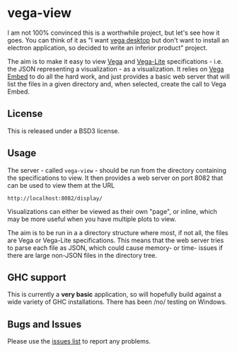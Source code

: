 # vega-view

I am not 100% convinced this is a worthwhile project, but let's see how
it goes. You can think of it as "I want
[vega desktop](https://github.com/vega/vega-desktop) but don't want
to install an electron application, so decided to write an inferior
product" project.

The aim is to make it easy to view
[Vega](https://vega.github.io/vega/)
and
[Vega-Lite](https://vega.github.io/vega-lite/)
specifications - i.e. the JSON representing a visualization - as
a visualization. It relies on
[Vega Embed](https://github.com/vega/vega-embed) to do all
the hard work, and just provides a basic web server that will list the
files in a given directory and, when selected, create the
call to Vega Embed.

## License

This is released under a BSD3 license.

## Usage

The server - called `vega-view` - should be run from the directory
containing the specifications to view. It then provides a web server
on port 8082 that can be used to view them at the URL

    http://localhost:8082/display/

Visualizations can either be viewed as their own "page", or inline,
which may be more useful when you have multiple plots to view.

The aim is to be run in a a directory structure where most, if not
all, the files are Vega or Vega-Lite specifications. This means that
the web server tries to parse each file as JSON, which could cause
memory- or time- issues if there are large non-JSON files in the
directory tree.

## GHC support

This is currently a **very basic** application, so will hopefully build
against a wide variety of GHC installations. There has been /no/ testing
on Windows.

## Bugs and Issues

Please use the [issues list](https://github.com/DougBurke/vega-view/issues)
to report any problems.
